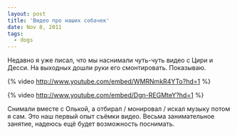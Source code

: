 ```yaml
---
layout: post
title: 'Видео про наших собачек'
date: Nov 8, 2011
tags:
  - dogs
---
```


Недавно я уже писал, что мы наснимали чуть-чуть видео с Цири и Десси. На выходных дошли руки его смонтировать. Показываю.

<!--more-->

{% video http://www.youtube.com/embed/WMRNmkR4YTo?hd=1 %}

{% video http://www.youtube.com/embed/Dgn-REGMteY?hd=1 %}

Снимали вместе с Олькой, а отбирал / монировал / искал музыку потом я сам. Это наш первый опыт съёмки видео. Весьма занимательное занятие, надеюсь ещё будет возможность поснимать.
